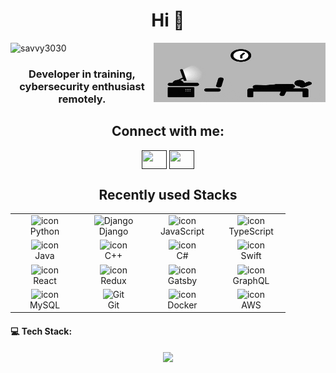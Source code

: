 <h1 align="center">Hi 👋</h1>
<a href="#">
    <img 
         src="https://github.com/lucasrmagalhaes/lucasrmagalhaes/blob/master/assets/days.gif" 
         align="right" 
         width="275px" 
         height="95px" 
         title="day++" 
         alt="Routine"
    >
</a>
<p align="left">
  <img
    src="https://komarev.com/ghpvc/?username=savvy3030&label=Profile%20views&color=0e75b6&style=flat"
    alt="savvy3030"
  />
</p>
<h3 align="center">
  Developer in training, cybersecurity enthusiast remotely.
</h3>

<h2 align="center">Connect with me:</h2>
<p align="center">
  <a href="" target="blank"
    ><img
      align="center"
      src="https://raw.githubusercontent.com/rahuldkjain/github-profile-readme-generator/master/src/images/icons/Social/whatsapp.svg"
      alt=""
      height="30"
      width="40"
  /></a>
  <a href="" target="blank"
    ><img
      align="center"
      src="https://raw.githubusercontent.com/rahuldkjain/github-profile-readme-generator/master/src/images/icons/Social/linked-in-alt.svg"
      alt=""
      height="30"
      width="40"
  /></a>
</p>

<h2 align="center">Recently used Stacks</h2>
<div style="align: center">
  <table align="center">
    <tr>
      <td align="center" width="96">
        <img
          src="https://techstack-generator.vercel.app/python-icon.svg"
          alt="icon"
          width="65"
          height="65"
        />
        <br />Python
      </td>
      <td align="center" width="96">
        <img
          src="https://techstack-generator.vercel.app/django-icon.svg"
          width="65"
          height="65"
          alt="Django"
        />
        <br />Django
      </td>
      <td align="center" width="96">
        <img
          src="https://techstack-generator.vercel.app/js-icon.svg"
          alt="icon"
          width="65"
          height="65"
        />
        <br />JavaScript
      </td>
      <td align="center" width="96">
        <img
          src="https://techstack-generator.vercel.app/ts-icon.svg"
          alt="icon"
          width="65"
          height="65"
        />
        <br />TypeScript
      </td>
    </tr>
    <tr>
      <td align="center" width="96">
        <img
          src="https://techstack-generator.vercel.app/java-icon.svg"
          alt="icon"
          width="65"
          height="65"
        />
        <br />Java
      </td>
      <td align="center" width="96">
        <img
          src="https://techstack-generator.vercel.app/cpp-icon.svg"
          alt="icon"
          width="65"
          height="65"
        />
        <br />C++
      </td>
      <td align="center" width="96">
        <img
          src="https://techstack-generator.vercel.app/csharp-icon.svg"
          width="65"
          height="65"
          alt="icon"
        />
        <br />C#
      </td>
      <td align="center" width="96">
        <img
          src="https://techstack-generator.vercel.app/swift-icon.svg"
          width="65"
          height="65"
          alt="icon"
        />
        <br />Swift
      </td>
    </tr>
    <tr>
      <td align="center" width="96">
        <img
          src="https://techstack-generator.vercel.app/react-icon.svg"
          alt="icon"
          width="65"
          height="65"
        />
        <br />React
      </td>
      <td align="center" width="96">
        <img
          src="https://techstack-generator.vercel.app/redux-icon.svg"
          width="65"
          height="65"
          alt="icon"
        />
        <br />Redux
      </td>
      <td align="center" width="96">
        <img
          src="https://techstack-generator.vercel.app/gatsby-icon.svg"
          alt="icon"
          width="65"
          height="65"
        />
        <br />Gatsby
      </td>
      <td align="center" width="96">
        <img
          src="https://techstack-generator.vercel.app/graphql-icon.svg"
          width="65"
          height="65"
          alt="icon"
        />
        <br />GraphQL
      </td>
    </tr>
    <tr>
      <td align="center" width="96">
        <img
          src="https://techstack-generator.vercel.app/mysql-icon.svg"
          alt="icon"
          width="65"
          height="65"
        />
        <br />MySQL
      </td>
      <td align="center" width="96">
        <img
          src="https://techstack-generator.vercel.app/github-icon.svg"
          width="65"
          height="65"
          alt="Git"
        />
        <br />Git
      </td>
      <td align="center" width="96">
        <img
          src="https://techstack-generator.vercel.app/docker-icon.svg"
          width="65"
          height="65"
          alt="icon"
        />
        <br />Docker
      </td>
      <td align="center" width="96">
        <img
          src="https://techstack-generator.vercel.app/aws-icon.svg"
          width="65"
          height="65"
          alt="icon"
        />
        <br />AWS
      </td>
    </tr>
  </table>
</div>

#### 💻 Tech Stack:

<p align="center">
  <a href="https://skillicons.dev">
    <img
      src="https://skillicons.dev/icons?i=html,css,js,ts,elixir,py,django,swift,java,c,cpp,cs,php,laravel,react,next,vue,nuxt,angular,svelte,gatsby,nodejs,deno,tailwind,materialui,threejs,mongodb,postgres,firebase,supabase"
    />
  </a>
</p>

<!-- <div style="text-align: center">
  <img algin="left" width="49%" src="https://github-readme-stats.vercel.app/api?username=savvy3030&show_icons=true&cache_seconds=1800&count_private=true&disable_animations=false&title_color=B77EFF&icon_color=9640FF&text_color=fff&bg_color=30,220140,DB1DE5" />
  <img width="49%" src="https://github-readme-stats.vercel.app/api/top-langs/?username=savvy3030&layout=compact&cache_seconds=1800&langs_count=7&show_icons=true&title_color=B77EFF&icon_color=9640FF&text_color=fff&bg_color=30,DB1DE5,220140" />
</div> -->
